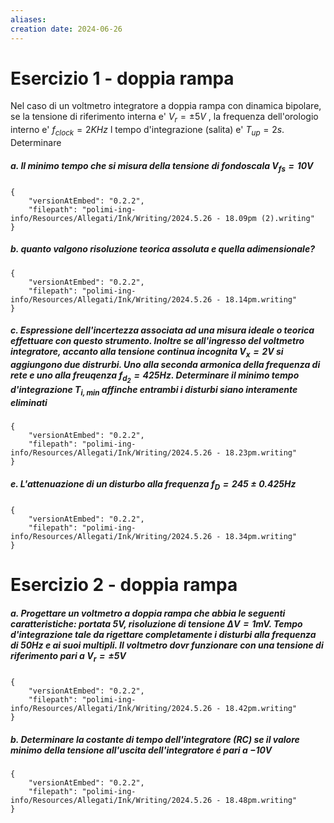 ```yaml
---
aliases: 
creation date: 2024-06-26
---
```


# Esercizio 1 - doppia rampa
Nel caso di un voltmetro integratore a doppia rampa con dinamica bipolare, se la tensione di riferimento interna e' $V_{r} = \pm 5V$ , la frequenza dell'orologio interno e' $f_{clock} = 2 KHz$ l tempo d'integrazione (salita) e' $T_{up} = 2s$. Determinare
##### a. Il minimo tempo che si misura della tensione di fondoscala $V_{fs} = 10 V$
```handwritten-ink
{
	"versionAtEmbed": "0.2.2",
	"filepath": "polimi-ing-info/Resources/Allegati/Ink/Writing/2024.5.26 - 18.09pm (2).writing"
}
```

##### b. quanto valgono risoluzione teorica assoluta e quella adimensionale?

```handwritten-ink
{
	"versionAtEmbed": "0.2.2",
	"filepath": "polimi-ing-info/Resources/Allegati/Ink/Writing/2024.5.26 - 18.14pm.writing"
}
```


##### c. Espressione dell'incertezza associata ad una misura ideale o teorica effettuare con questo strumento. Inoltre se all'ingresso del voltmetro integratore, accanto alla tensione continua incognita $V_{x} = 2V$ si aggiungono due distrurbi. Uno alla seconda armonica della frequenza di rete e uno alla freuqenza $f_{d_{2}} = 425 Hz$. Determinare il minimo tempo d'integrazione $T_{i,min}$ affinche entrambi i disturbi siano interamente eliminati

```handwritten-ink
{
	"versionAtEmbed": "0.2.2",
	"filepath": "polimi-ing-info/Resources/Allegati/Ink/Writing/2024.5.26 - 18.23pm.writing"
}
```


##### e. L'attenuazione di un disturbo alla frequenza $f_{D} = 245 \pm 0.425 Hz$

```handwritten-ink
{
	"versionAtEmbed": "0.2.2",
	"filepath": "polimi-ing-info/Resources/Allegati/Ink/Writing/2024.5.26 - 18.34pm.writing"
}
```

# Esercizio 2 - doppia rampa
##### a. Progettare un voltmetro a doppia rampa che abbia le seguenti caratteristiche: portata $5V$, risoluzione di tensione $\Delta V  =1 mV$. Tempo d'integrazione tale da rigettare completamente i disturbi alla frequenza di $50 Hz$ e ai suoi multipli. Il voltmetro dovr funzionare con una tensione di riferimento pari a $V_{r} = \pm 5 V$


```handwritten-ink
{
	"versionAtEmbed": "0.2.2",
	"filepath": "polimi-ing-info/Resources/Allegati/Ink/Writing/2024.5.26 - 18.42pm.writing"
}
```

##### b. Determinare la costante di tempo dell'integratore (RC) se il valore minimo della tensione all'uscita dell'integratore é pari a $-10 V$

```handwritten-ink
{
	"versionAtEmbed": "0.2.2",
	"filepath": "polimi-ing-info/Resources/Allegati/Ink/Writing/2024.5.26 - 18.48pm.writing"
}
```
